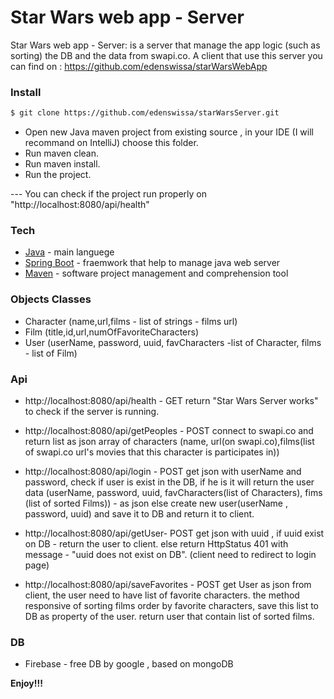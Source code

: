 # Star Wars web app - Server

Star Wars web app - Server: is a server that manage the app logic (such as sorting) the DB and the data from swapi.co. 
A client that use this server you can find on : https://github.com/edenswissa/starWarsWebApp

### Install 
```sh
$ git clone https://github.com/edenswissa/starWarsServer.git
```

 - Open new Java maven project from existing source , in your IDE 
(I will recommand on IntelliJ) choose this folder.
- Run maven clean.
- Run maven install.
- Run the project.

--- You can check if the project run properly on "http://localhost:8080/api/health"  



### Tech

* [Java] - main languege
* [Spring Boot] - fraemwork that help to manage java web server
* [Maven] - software project management and comprehension tool


### Objects Classes
 
* Character (name,url,films - list of strings - films url)
* Film (title,id,url,numOfFavoriteCharacters)
* User (userName, password, uuid, favCharacters -list of Character, films - list of Film)

### Api 

*  http://localhost:8080/api/health - GET
return "Star Wars Server works" to check if the server is running.

* http://localhost:8080/api/getPeoples - POST
connect to swapi.co and return list as json array of characters
(name, url(on swapi.co),films(list of swapi.co url's movies that this character is participates in))

* http://localhost:8080/api/login - POST
get json with userName and password, check if user is exist in the DB, if he is it will return the user data
(userName, password, uuid, favCharacters(list of Characters), fims (list of sorted Films)) - as json
else create new user(userName , password, uuid) and save it to DB and return it to client.

* http://localhost:8080/api/getUser- POST
get json with uuid , if uuid exist on DB - return the user to client. else return HttpStatus 401 with message - "uuid does not exist on DB".
(client need to redirect to login page)

* http://localhost:8080/api/saveFavorites - POST
get User as json from client, the user need to have list of favorite characters. the method responsive of
sorting films order by favorite characters, save this list to DB as property of the user.
return user that contain list of sorted films.

### DB
* Firebase - free DB by google , based on mongoDB

**Enjoy!!!**

[Java]: <https://www.oracle.com/technetwork/java/index.html>
[Spring Boot]: <https://spring.io/projects/spring-boot>
[Maven]: <https://maven.apache.org>